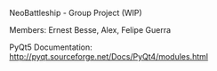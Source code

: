 NeoBattleship - Group Project (WIP)

Members: Ernest Besse, Alex, Felipe Guerra



PyQt5 Documentation: http://pyqt.sourceforge.net/Docs/PyQt4/modules.html
